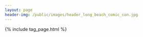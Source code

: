 ```yaml
---
layout: page
header-img: /public/images/header_long_beach_comic_con.jpg
---
```


{% include tag_page.html %}
